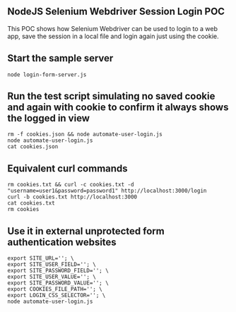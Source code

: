 ## NodeJS Selenium Webdriver Session Login POC
This POC shows how Selenium Webdriver can be used to login to a web app, save the session in a local file and login again just using the cookie.

## Start the sample server
```
node login-form-server.js 
```

## Run the test script simulating no saved cookie and again with cookie to confirm it always shows the logged in view
```
rm -f cookies.json && node automate-user-login.js
node automate-user-login.js
cat cookies.json
```

## Equivalent curl commands
```
rm cookies.txt && curl -c cookies.txt -d "username=user1&password=password1" http://localhost:3000/login
curl -b cookies.txt http://localhost:3000
cat cookies.txt
rm cookies
```

## Use it in external unprotected form authentication websites
```
export SITE_URL=''; \
export SITE_USER_FIELD=''; \
export SITE_PASSWORD_FIELD=''; \
export SITE_USER_VALUE=''; \
export SITE_PASSWORD_VALUE=''; \
export COOKIES_FILE_PATH=''; \
export LOGIN_CSS_SELECTOR=''; \
node automate-user-login.js
```
